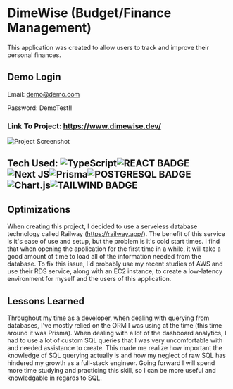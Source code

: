 # DimeWise (Budget/Finance Management)

This application was created to allow users to track and improve their personal finances.

## Demo Login

Email: demo@demo.com

Password: DemoTest!!

### Link To Project: https://www.dimewise.dev/

![Project Screenshot](https://rt-media.s3.amazonaws.com/project-screenshots/dimewise.png)


## Tech Used: ![TypeScript](https://img.shields.io/badge/typescript-%23007ACC.svg?style=for-the-badge&logo=typescript&logoColor=white)![REACT BADGE](https://img.shields.io/badge/React-20232A?style=for-the-badge&logo=react&logoColor=61DAFB)![Next JS](https://img.shields.io/badge/Next-black?style=for-the-badge&logo=next.js&logoColor=white)![Prisma](https://img.shields.io/badge/Prisma-3982CE?style=for-the-badge&logo=Prisma&logoColor=white)![POSTGRESQL BADGE](https://img.shields.io/badge/PostgreSQL-316192?style=for-the-badge&logo=postgresql&logoColor=white)![Chart.js](https://img.shields.io/badge/chart.js-F5788D.svg?style=for-the-badge&logo=chart.js&logoColor=white)![TAILWIND BADGE](https://img.shields.io/badge/Tailwind_CSS-38B2AC?style=for-the-badge&logo=tailwind-css&logoColor=white)

## Optimizations
When creating this project, I decided to use a serveless database technology called Railway (https://railway.app/). The benefit of this service is it's ease of use and setup, but the problem is it's cold start times. I find that when opening the application for the first time in a while, it will take a good amount of time to load all of the information needed from the database. To fix this issue, I'd probably use my recent studies of AWS and use their RDS service, along with an EC2 instance, to create a low-latency environment for myself and the users of this application.

## Lessons Learned
Throughout my time as a developer, when dealing with querying from databases, I've mostly relied on the ORM I was using at the time (this time around it was Prisma). When dealing with a lot of the dashboard analytics, I had to use a lot of custom SQL queries that I was very uncomfortable with and needed assistance to create. This made me realize how important the knowledge of SQL querying actually is and how my neglect of raw SQL has hindered my growth as a full-stack engineer. Going forward I will spend more time studying and practicing this skill, so I can be more useful and knowledgable in regards to SQL.

